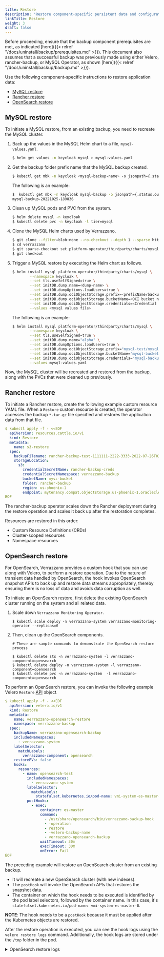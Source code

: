 ```yaml
---
title: Restore
description: "Restore component-specific persistent data and configurations"
linkTitle: Restore
weight: 3
draft: false
---
```



Before proceeding, ensure that the backup component prerequisites are met, as indicated [here]({{< relref "/docs/uninstall/backup/prerequisites.md" >}}).
This document also assumes that a successful backup was previously made using either Velero, rancher-backup, or MySQL Operator, as shown [here]({{< relref "/docs/uninstall/backup/backup.md" >}}).  

Use the following component-specific instructions to restore application data:
- [MySQL restore](#mysql-restore)
- [Rancher restore](#rancher-restore)
- [OpenSearch restore](#opensearch-restore)

## MySQL restore

To initiate a MySQL restore, from an existing backup, you need to recreate the MySQL cluster.

1. Back up the values in the MySQL Helm chart to a file, `mysql-values.yaml`.
    ```bash
    $ helm get values -n keycloak mysql > mysql-values.yaml
    ```

2. Get the backup folder prefix name that the MySQL backup created.

    ```bash
    $ kubectl get mbk -n keycloak <mysql-backup-name> -o jsonpath={.status.output}
    ```

    The following is an example:
    ```bash
    $  kubectl get mbk -n keycloak mysql-backup -o jsonpath={.status.output}
    mysql-backup-20221025-180836
    ```

3. Clean up MySQL pods and PVC from the system.

    ```bash
    $ helm delete mysql -n keycloak
    $ kubectl delete pvc -n keycloak -l tier=mysql
    ```

4. Clone the MySQL Helm charts used by Verrazzano.

    ```bash
    $ git clone --filter=blob:none --no-checkout --depth 1 --sparse https://github.com/verrazzano/verrazzano
    $ cd verrazzano
    $ git sparse-checkout set platform-operator/thirdparty/charts/mysql
    $ git checkout
    ```


5. Trigger a MySQL restore by executing the Helm chart as follows.

    ```bash
    $ helm install mysql platform-operator/thirdparty/charts/mysql \
            --namespace keycloak \
            --set tls.useSelfSigned=true \
            --set initDB.dump.name=<dump-name> \
            --set initDB.dumpOptions.loadUsers=true \
            --set initDB.dump.ociObjectStorage.prefix=<prefixName/backup folder name> \
            --set initDB.dump.ociObjectStorage.bucketName=<OCI bucket name> \
            --set initDB.dump.ociObjectStorage.credentials=<Credential Name> \
            --values <mysql values file>
   ```

   The following is an example:

    ```bash
    $ helm install mysql platform-operator/thirdparty/charts/mysql \
            --namespace keycloak \
            --set tls.useSelfSigned=true \
            --set initDB.dump.name="alpha" \
            --set initDB.dumpOptions.loadUsers=true \
            --set initDB.dump.ociObjectStorage.prefix="mysql-test/mysql-backup-20221025-180836" \
            --set initDB.dump.ociObjectStorage.bucketName="mysql-bucket" \
            --set initDB.dump.ociObjectStorage.credentials="mysql-backup-secret" \
            --values mysql-values.yaml
    ```

Now, the MySQL cluster will be recreated and restored from the backup, along with the PVCs that were cleaned up previously.

## Rancher restore

To initiate a Rancher restore, create the following example custom resource YAML file.
When a `Restore` custom resource is created, the operator accesses the backup `*.tar.gz` file specified and restores the application data from that file.


```yaml
$ kubectl apply -f - <<EOF
  apiVersion: resources.cattle.io/v1
  kind: Restore
  metadata:
    name: s3-restore
  spec:
    backupFilename: rancher-backup-test-1111111-2222-3333-2022-07-26T02-44-21Z.tar.gz
    storageLocation:
      s3:
        credentialSecretName: rancher-backup-creds
        credentialSecretNamespace: verrazzano-backup
        bucketName: myvz-bucket
        folder: rancher-backup
        region: us-phoenix-1
        endpoint: mytenancy.compat.objectstorage.us-phoenix-1.oraclecloud.com
EOF
```

The rancher-backup operator scales down the Rancher deployment during the restore operation and scales it back up after the restoration completes.

Resources are restored in this order:

- Custom Resource Definitions (CRDs)
- Cluster-scoped resources
- Namespace resources



## OpenSearch restore

For OpenSearch, Verrazzano provides a custom hook that you can use along with Velero, to perform a restore operation.
Due to the nature of transient data handled by OpenSearch, the hook invokes OpenSearch snapshot APIs to back up and restore data streams appropriately,
thereby ensuring there is no loss of data and avoids data corruption as well.

To initiate an OpenSearch restore, first delete the existing OpenSearch cluster running on the system and all related data.

1. Scale down `Verrazzano Monitoring Operator`.

    ```shell
    $ kubectl scale deploy -n verrazzano-system verrazzano-monitoring-operator --replicas=0
    ```

2. Then, clean up the OpenSearch components.

    ```shell
    # These are sample commands to demonstrate the OpenSearch restore process

    $ kubectl delete sts -n verrazzano-system -l verrazzano-component=opensearch
    $ kubectl delete deploy -n verrazzano-system -l verrazzano-component=opensearch
    $ kubectl delete pvc -n verrazzano-system  -l verrazzano-component=opensearch

    ```

To perform an OpenSearch restore, you can invoke the following example Velero `Restore` [API](https://velero.io/docs/v1.8/api-types/restore/) object.

```yaml
$ kubectl apply -f - <<EOF
  apiVersion: velero.io/v1
  kind: Restore
  metadata:
    name: verrazzano-opensearch-restore
    namespace: verrazzano-backup
  spec:
    backupName: verrazzano-opensearch-backup
    includedNamespaces:
      - verrazzano-system
    labelSelector:
      matchLabels:
        verrazzano-component: opensearch
    restorePVs: false
    hooks:
      resources:
        - name: opensearch-test
          includedNamespaces:
            - verrazzano-system       
          labelSelector:
            matchLabels:            
              statefulset.kubernetes.io/pod-name: vmi-system-es-master-0
          postHooks:
            - exec:
                container: es-master
                command:
                  - /usr/share/opensearch/bin/verrazzano-backup-hook
                  - -operation
                  - restore
                  - -velero-backup-name
                  - verrazzano-opensearch-backup
                waitTimeout: 30m
                execTimeout: 30m
                onError: Fail
EOF
```


The preceding example will restore an OpenSearch cluster from an existing backup.
- It will recreate a new OpenSearch cluster (with new indexes).
- The `postHook` will invoke the OpenSearch APIs that restores the snapshot data.
- The container on which the hook needs to be executed is identified by the pod label selectors, followed by the container name.
  In this case, it's `statefulset.kubernetes.io/pod-name: vmi-system-es-master-0`.

**NOTE**: The hook needs to be a `postHook` because it must be applied after the Kubernetes objects are restored.

After the restore operation is executed, you can see the hook logs using the `velero restore logs` command. Additionally, the hook logs are stored under the `/tmp` folder in the pod.


<details>
  <summary>OpenSearch restore logs</summary></summary>

```shell
# To display the logs from the restore, execute the following command
$ kubectl logs -n verrazzano-backup -l app.kubernetes.io/name=velero

# Fetch the log file name as shown
$ kubectl exec -it vmi-system-es-master-0 -n verrazzano-system -- ls -al /tmp | grep verrazzano-restore-hook | tail -n 1 | awk '{print $NF}'

# To examine the hook logs, exec into the pod as shown, and use the file name retrieved previously
$ kubectl exec -it vmi-system-es-master-0 -n verrazzano-system -- cat /tmp/<log-file-name>

```
</details>
